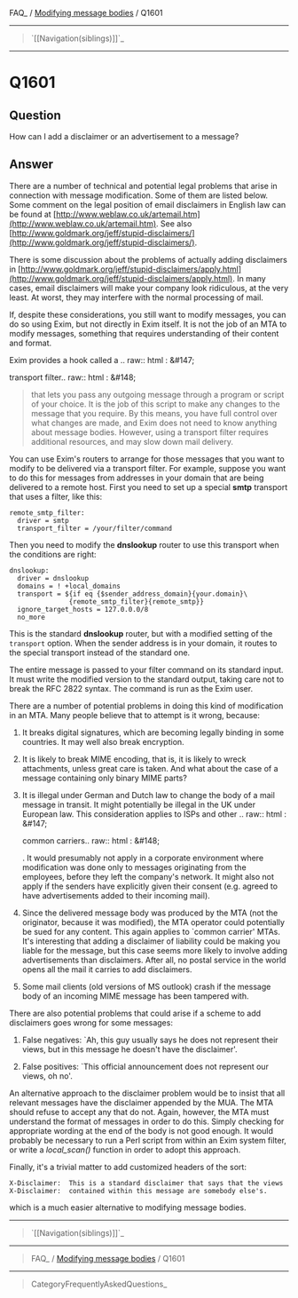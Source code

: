 FAQ\_ / [Modifying message bodies](FAQ/Modifying_message_bodies) / Q1601

* * * * *

> \`[[Navigation(siblings)]]\`\_

* * * * *

Q1601
=====

Question
--------

How can I add a disclaimer or an advertisement to a message?

Answer
------

There are a number of technical and potential legal problems that arise
in connection with message modification. Some of them are listed below.
Some comment on the legal position of email disclaimers in English law
can be found at
[http://www.weblaw.co.uk/artemail.htm](http://www.weblaw.co.uk/artemail.htm).
See also
[http://www.goldmark.org/jeff/stupid-disclaimers/](http://www.goldmark.org/jeff/stupid-disclaimers/).

There is some discussion about the problems of actually adding
disclaimers in
[http://www.goldmark.org/jeff/stupid-disclaimers/apply.html](http://www.goldmark.org/jeff/stupid-disclaimers/apply.html).
In many cases, email disclaimers will make your company look ridiculous,
at the very least. At worst, they may interfere with the normal
processing of mail.

If, despite these considerations, you still want to modify messages, you
can do so using Exim, but not directly in Exim itself. It is not the job
of an MTA to modify messages, something that requires understanding of
their content and format.

Exim provides a hook called a .. raw:: html
:   &\#147;

transport filter.. raw:: html
:   &\#148;

> that lets you pass any outgoing message through a program or script of
> your choice. It is the job of this script to make any changes to the
> message that you require. By this means, you have full control over
> what changes are made, and Exim does not need to know anything about
> message bodies. However, using a transport filter requires additional
> resources, and may slow down mail delivery.

You can use Exim's routers to arrange for those messages that you want
to modify to be delivered via a transport filter. For example, suppose
you want to do this for messages from addresses in your domain that are
being delivered to a remote host. First you need to set up a special
**smtp** transport that uses a filter, like this:

    remote_smtp_filter:
      driver = smtp
      transport_filter = /your/filter/command

Then you need to modify the **dnslookup** router to use this transport
when the conditions are right:

    dnslookup:
      driver = dnslookup
      domains = ! +local_domains
      transport = ${if eq {$sender_address_domain}{your.domain}\
                   {remote_smtp_filter}{remote_smtp}}
      ignore_target_hosts = 127.0.0.0/8
      no_more

This is the standard **dnslookup** router, but with a modified setting
of the `transport` option. When the sender address is in your domain, it
routes to the special transport instead of the standard one.

The entire message is passed to your filter command on its standard
input. It must write the modified version to the standard output, taking
care not to break the RFC 2822 syntax. The command is run as the Exim
user.

There are a number of potential problems in doing this kind of
modification in an MTA. Many people believe that to attempt is it wrong,
because:

1.  It breaks digital signatures, which are becoming legally binding in
    some countries. It may well also break encryption.

2.  It is likely to break MIME encoding, that is, it is likely to wreck
    attachments, unless great care is taken. And what about the case of
    a message containing only binary MIME parts?

3.  It is illegal under German and Dutch law to change the body of a mail message in transit. It might potentially be illegal in the UK under European law. This consideration applies to ISPs and other .. raw:: html
    :   &\#147;

    common carriers.. raw:: html
    :   &\#148;

    . It would presumably not apply in a corporate environment where
    modification was done only to messages originating from the
    employees, before they left the company's network. It might also not
    apply if the senders have explicitly given their consent (e.g.
    agreed to have advertisements added to their incoming mail).

4.  Since the delivered message body was produced by the MTA (not the
    originator, because it was modified), the MTA operator could
    potentially be sued for any content. This again applies to \`common
    carrier' MTAs. It's interesting that adding a disclaimer of
    liability could be making you liable for the message, but this case
    seems more likely to involve adding advertisements than disclaimers.
    After all, no postal service in the world opens all the mail it
    carries to add disclaimers.

5.  Some mail clients (old versions of MS outlook) crash if the message
    body of an incoming MIME message has been tampered with.

There are also potential problems that could arise if a scheme to add
disclaimers goes wrong for some messages:

1.  False negatives: \`Ah, this guy usually says he does not represent
    their views, but in this message he doesn't have the disclaimer'.

2.  False positives: \`This official announcement does not represent our
    views, oh no'.

An alternative approach to the disclaimer problem would be to insist
that all relevant messages have the disclaimer appended by the MUA. The
MTA should refuse to accept any that do not. Again, however, the MTA
must understand the format of messages in order to do this. Simply
checking for appropriate wording at the end of the body is not good
enough. It would probably be necessary to run a Perl script from within
an Exim system filter, or write a *local\_scan()* function in order to
adopt this approach.

Finally, it's a trivial matter to add customized headers of the sort:

    X-Disclaimer:  This is a standard disclaimer that says that the views
    X-Disclaimer:  contained within this message are somebody else's.

which is a much easier alternative to modifying message bodies.

* * * * *

> \`[[Navigation(siblings)]]\`\_

* * * * *

> FAQ\_ / [Modifying message bodies](FAQ/Modifying_message_bodies) /
> Q1601

* * * * *

> CategoryFrequentlyAskedQuestions\_
